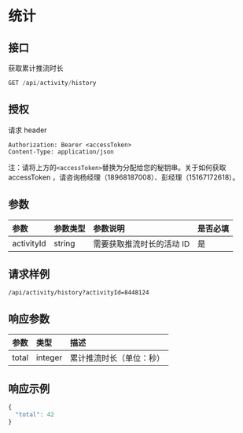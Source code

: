 # 统计

## 接口

获取累计推流时长

```javascript
GET /api/activity/history
```

## 授权

请求 header

```text
Authorization: Bearer <accessToken>
Content-Type: application/json
```

注：请将上方的`<accessToken>`替换为分配给您的秘钥串。关于如何获取 accessToken ，请咨询杨经理（18968187008）、彭经理（15167172618）。

## 参数

| 参数 | 参数类型 | 参数说明 | 是否必填 |
| :--- | :--- | :--- | :--- |
| activityId | string | 需要获取推流时长的活动 ID | 是 |

## 请求样例

```text
/api/activity/history?activityId=8448124
```

## 响应参数

| 参数 | 类型 | 描述 |
| :--- | :--- | :--- |
| total | integer | 累计推流时长（单位：秒） |

## 响应示例

```javascript
{
  "total": 42
}
```

